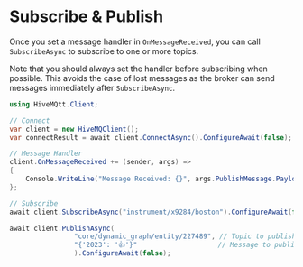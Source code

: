 # Subscribe & Publish

Once you set a message handler in `OnMessageReceived`, you can call `SubscribeAsync` to subscribe to one or more topics.

Note that you should always set the handler before subscribing when possible.  This avoids the case of lost messages as the broker can send messages immediately after `SubscribeAsync`.

```csharp
using HiveMQtt.Client;

// Connect
var client = new HiveMQClient();
var connectResult = await client.ConnectAsync().ConfigureAwait(false);

// Message Handler
client.OnMessageReceived += (sender, args) =>
{
    Console.WriteLine("Message Received: {}", args.PublishMessage.PayloadAsString)
};

// Subscribe
await client.SubscribeAsync("instrument/x9284/boston").ConfigureAwait(false);

await client.PublishAsync(
                "core/dynamic_graph/entity/227489", // Topic to publish to
                "{'2023': '👍'}"                    // Message to publish
                ).ConfigureAwait(false);
```

